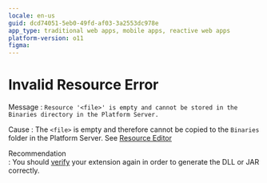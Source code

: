 ```yaml
---
locale: en-us
guid: dcd74051-5eb0-49fd-af03-3a2553dc978e
app_type: traditional web apps, mobile apps, reactive web apps
platform-version: o11
figma:
---
```


# Invalid Resource Error

Message
:   `Resource '<file>' is empty and cannot be stored in the Binaries directory in the Platform Server.`

Cause
:   The `<file>` is empty and therefore cannot be copied to the `Binaries` folder in the Platform Server. See [Resource Editor](<../../integration-studio/editor/resource.md>)
    
Recommendation    
:   You should [verify](<../../../extensibility-and-integration/integration-studio/extension-life-cycle/extension-verify.md>) your extension again in order to generate the DLL or JAR correctly.
